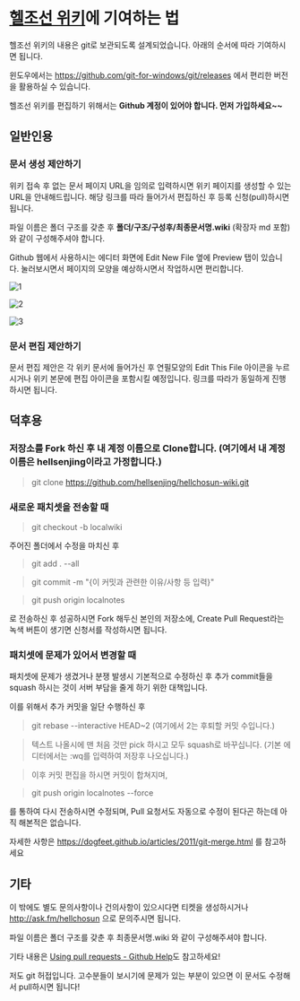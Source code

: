 [헬조선 위키](https://chosun.cf/wiki/)에 기여하는 법
===================

헬조선 위키의 내용은 git로 보관되도록 설계되었습니다. 아래의 순서에 따라 기여하시면 됩니다. 

윈도우에서는 https://github.com/git-for-windows/git/releases 에서 편리한 버전을 활용하실 수 있습니다.

헬조선 위키를 편집하기 위해서는 **Github 계정이 있어야 합니다. 먼저 가입하세요~~**

## 일반인용

### 문서 생성 제안하기

위키 접속 후 없는 문서 페이지 URL을 임의로 입력하시면 위키 페이지를 생성할 수 있는 URL을 안내해드립니다. 해당 링크를 따라 들어가서 편집하신 후 등록 신청(pull)하시면 됩니다.

파일 이름은 폴더 구조를 갖춘 후 **폴더/구조/구성후/최종문서명.wiki** (확장자 md 포함)와 같이 구성해주셔야 합니다.

Github 웹에서 사용하시는 에디터 화면에 Edit New File 옆에 Preview 탭이 있습니다. 눌러보시면서 페이지의 모양을 예상하시면서 작업하시면 편리합니다.

![1](https://chosun.cf/blobs/images/basics/guides/new/1.png)

![2](https://chosun.cf/blobs/images/basics/guides/new/2.png)

![3](https://chosun.cf/blobs/images/basics/guides/new/3.png)

### 문서 편집 제안하기

문서 편집 제안은 각 위키 문서에 들어가신 후 연필모양의 Edit This File 아이콘을 누르시거나 위키 본문에 편집 아이콘을 포함시킬 예정입니다. 링크를 따라가 동일하게 진행하시면 됩니다.


## 덕후용

### 저장소를 Fork 하신 후 내 계정 이름으로 Clone합니다. (여기에서 내 계정 이름은 hellsenjing이라고 가정합니다.)

> git clone https://github.com/hellsenjing/hellchosun-wiki.git


### 새로운 패치셋을 전송할 때

> git checkout -b localwiki

주어진 폴더에서 수정을 마치신 후

> git add . --all

> git commit -m "{이 커밋과 관련한 이유/사항 등 입력}"

> git push origin localnotes

로 전송하신 후 성공하시면 Fork 해두신 본인의 저장소에, Create Pull Request라는 녹색 버튼이 생기면 신청서를 작성하시면 됩니다. 


### 패치셋에 문제가 있어서 변경할 때

패치셋에 문제가 생겼거나 분쟁 발생시 기본적으로 수정하신 후 추가 commit들을 squash 하시는 것이 서버 부담을 줄게 하기 위한 대책입니다. 

이를 위해서 추가 커밋을 일단 수행하신 후

> git rebase --interactive HEAD~2 (여기에서 2는 후퇴할 커밋 수입니다.)

> 텍스트 나올시에 맨 처음 것만 pick 하시고 모두 squash로 바꾸십니다. (기본 에디터에서는 :wq를 입력하여 저장후 나오십니다.)

> 이후 커밋 편집을 하시면 커밋이 합쳐지며, 

> git push origin localnotes --force

를 통하여 다시 전송하시면 수정되며, Pull 요청서도 자동으로 수정이 된다곤 하는데 아직 해본적은 없습니다.

자세한 사항은 https://dogfeet.github.io/articles/2011/git-merge.html 를 참고하세요


## 기타

이 밖에도 별도 문의사항이나 건의사항이 있으시다면 티켓을 생성하시거나 http://ask.fm/hellchosun 으로 문의주시면 됩니다.

파일 이름은 폴더 구조를 갖춘 후 최종문서명.wiki 와 같이 구성해주셔야 합니다.

기타 내용은 [Using pull requests - Github Help](https://help.github.com/articles/using-pull-requests/)도 참고하세요!

저도 git 허접입니다. 고수분들이 보시기에 문제가 있는 부분이 있으면 이 문서도 수정해서 pull하시면 됩니다!